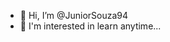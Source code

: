 - 👋 Hi, I’m @JuniorSouza94
- 👀 I'm interested in learn anytime...

<!---
JuniorSouza94/JuniorSouza94 is a ✨ special ✨ repository because its `README.md` (this file) appears on your GitHub profile.
You can click the Preview link to take a look at your changes.
--->
